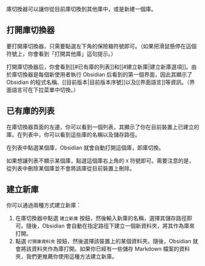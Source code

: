 庫切換器可以讓你從目前庫切換到其他庫中，或是新建一個庫。

## 打開庫切換器

要打開庫切換器，只需要點選左下角的保險箱符號即可。（如果把滑鼠懸停在這個符號上，你會看到「打開其他庫」這句提示。）

打開庫切換器后，你會看到[[#已有庫的列表]]和[[#建立新庫|建立新庫選項]]。由於庫切換器是每個新使用者執行 Obsidian 后看到的第一個界面，因此其顯示了 Obsidian 的程式名稱、[[目前版本|目前版本序號]]以及[[界面語言]]等資訊。（界面語言可在下拉菜單中切換。）

## 已有庫的列表

在庫切換器頁面的左邊，你可以看到一個列表，其顯示了你在目前裝置上已建立的庫。在列表中，你可以看到這些庫的名稱以及儲存路徑。

在列表中點選某個庫，Obsidian 就會自動打開這個庫，即庫切換。

如果想讓列表不顯示某個庫，點選這個庫右上角的 `X` 符號即可。需要注意的是，從列表中刪除某個庫並不會將該庫從目前裝置上刪除。

## 建立新庫

你可以通過兩種方式建立新庫：

1. 在庫切換器中點選 `建立新庫` 按鈕，然後輸入新庫的名稱，選擇其儲存路徑即可。隨後，Obsidian 會自動在指定路徑下建立一個新資料夾，將其作為庫來打開。
2. 點選 `打開庫資料夾` 按鈕，然後選擇該裝置上的某個資料夾。隨後，Obsidian 就會將該資料夾作為庫打開。如果你已經有一些儲存 Markdown 檔案的資料夾，我們更推薦你使用這種方法建立新庫。
